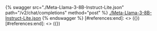 [#references:start]: <> ({ "template": "openapi" })
[#references:start]: <> ({ "template": "openapi" })
{% swagger src="./Meta-Llama-3-8B-Instruct-Lite.json" path="/v2/chat/completions" method="post" %}
[./Meta-Llama-3-8B-Instruct-Lite.json](./Meta-Llama-3-8B-Instruct-Lite.json)
{% endswagger %}
[#references:end]: <> ({})
[#references:end]: <> ({})